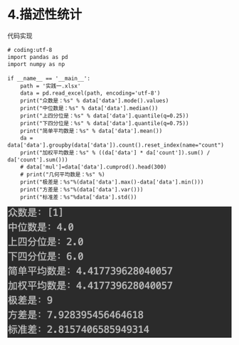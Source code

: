 # 4.描述性统计

代码实现

```
# coding:utf-8
import pandas as pd
import numpy as np

if __name__ == '__main__':
    path = '实践一.xlsx'
    data = pd.read_excel(path, encoding='utf-8')
    print("众数是：%s" % data['data'].mode().values)
    print("中位数是：%s" % data['data'].median())
    print("上四分位是：%s" % data['data'].quantile(q=0.25))
    print("下四分位是：%s" % data['data'].quantile(q=0.75))
    print("简单平均数是：%s" % data['data'].mean())
    da = data['data'].groupby(data['data']).count().reset_index(name="count")
    print("加权平均数是：%s" % ((da['data'] * da['count']).sum() / da['count'].sum()))
    # data['mul']=data['data'].cumprod().head(300)
    # print("几何平均数是：%s" %)
    print("极差是：%s"%(data['data'].max()-data['data'].min()))
    print("方差是：%s"%(data['data'].var()))
    print("标准差：%s"%data['data'].std())

```

![实践结果](https://github.com/XuanmoFeng/note/blob/master/%E5%AD%A6%E4%B9%A0%E5%86%85%E5%AE%B9/%E7%BB%9F%E8%AE%A1%E5%AD%A6/image/%E6%8F%8F%E8%BF%B0%E6%80%A7%E6%95%B0%E6%8D%AE%E5%AE%9E%E8%B7%B5.png)
